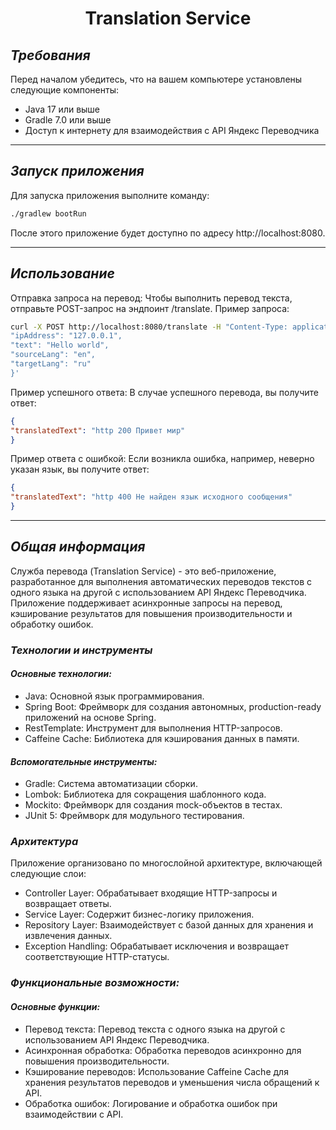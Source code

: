 <div align="center">
    <h1> Translation Service </h1>
</div>

## _**Требования**_
Перед началом убедитесь, что на вашем компьютере установлены следующие компоненты:
* Java 17 или выше
* Gradle 7.0 или выше
* Доступ к интернету для взаимодействия с API Яндекс Переводчика

---

## _**Запуск приложения**_
Для запуска приложения выполните команду:
```sh
./gradlew bootRun
```
После этого приложение будет доступно по адресу http://localhost:8080.

---

## _**Использование**_
Отправка запроса на перевод:
Чтобы выполнить перевод текста, отправьте POST-запрос на эндпоинт /translate. Пример запроса:
```sh
curl -X POST http://localhost:8080/translate -H "Content-Type: application/json" -d '{
"ipAddress": "127.0.0.1",
"text": "Hello world",
"sourceLang": "en",
"targetLang": "ru"
}'
```

Пример успешного ответа:
В случае успешного перевода, вы получите ответ:
```json
{
"translatedText": "http 200 Привет мир"
}
```

Пример ответа с ошибкой:
Если возникла ошибка, например, неверно указан язык, вы получите ответ:
```json
{
"translatedText": "http 400 Не найден язык исходного сообщения"
}
```
---

## _**Общая информация**_

Служба перевода (Translation Service) - это веб-приложение, разработанное для выполнения автоматических переводов текстов с одного языка на другой с использованием API Яндекс Переводчика. Приложение поддерживает асинхронные запросы на перевод, кэширование результатов для повышения производительности и обработку ошибок.

### _**Технологии и инструменты**_
#### _**Основные технологии:**_
* Java: Основной язык программирования.
* Spring Boot: Фреймворк для создания автономных, production-ready приложений на основе Spring.
* RestTemplate: Инструмент для выполнения HTTP-запросов.
* Caffeine Cache: Библиотека для кэширования данных в памяти.

#### _**Вспомогательные инструменты:**_
* Gradle: Система автоматизации сборки.
* Lombok: Библиотека для сокращения шаблонного кода.
* Mockito: Фреймворк для создания mock-объектов в тестах.
* JUnit 5: Фреймворк для модульного тестирования.

### _**Архитектура**_
Приложение организовано по многослойной архитектуре, включающей следующие слои:
* Controller Layer: Обрабатывает входящие HTTP-запросы и возвращает ответы.
* Service Layer: Содержит бизнес-логику приложения.
* Repository Layer: Взаимодействует с базой данных для хранения и извлечения данных.
* Exception Handling: Обрабатывает исключения и возвращает соответствующие HTTP-статусы.

### _**Функциональные возможности:**_
#### _**Основные функции:**_
* Перевод текста: Перевод текста с одного языка на другой с использованием API Яндекс Переводчика.
* Асинхронная обработка: Обработка переводов асинхронно для повышения производительности.
* Кэширование переводов: Использование Caffeine Cache для хранения результатов переводов и уменьшения числа обращений к API.
* Обработка ошибок: Логирование и обработка ошибок при взаимодействии с API.